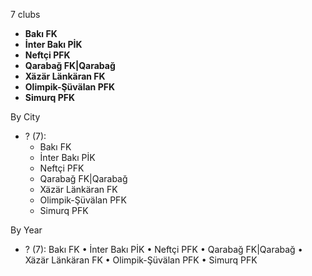 7 clubs

- **Bakı FK**
- **İnter Bakı PİK**
- **Neftçi PFK**
- **Qarabağ FK|Qarabağ**
- **Xäzär Länkäran FK**
- **Olimpik-Şüvälan PFK**
- **Simurq PFK**




By City

- ? (7): 
  - Bakı FK 
  - İnter Bakı PİK 
  - Neftçi PFK 
  - Qarabağ FK|Qarabağ 
  - Xäzär Länkäran FK 
  - Olimpik-Şüvälan PFK 
  - Simurq PFK 




By Year

- ? (7):   Bakı FK • İnter Bakı PİK • Neftçi PFK • Qarabağ FK|Qarabağ • Xäzär Länkäran FK • Olimpik-Şüvälan PFK • Simurq PFK




